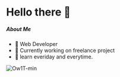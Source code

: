 # Hello there 👋


##### About Me

- 🤞  Web Developer
- 🔭 Currently working on freelance project
- 👯 learn everiday and everytime.

![Ow1T-min](https://media.giphy.com/media/ZVik7pBtu9dNS/giphy.gif)



